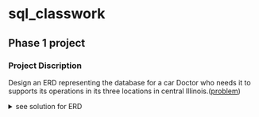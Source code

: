 # sql_classwork
## Phase 1 project 
### Project Discription
Design an ERD representing the database for a  car Doctor who needs it to supports its operations in its three locations in central Illinois.([problem](https://drive.google.com/file/d/1kl1eZihiegSey0KstG249dcz5jCBj7Sm/view?usp=sharing))
<details><summary> see solution for ERD </summary></details>
